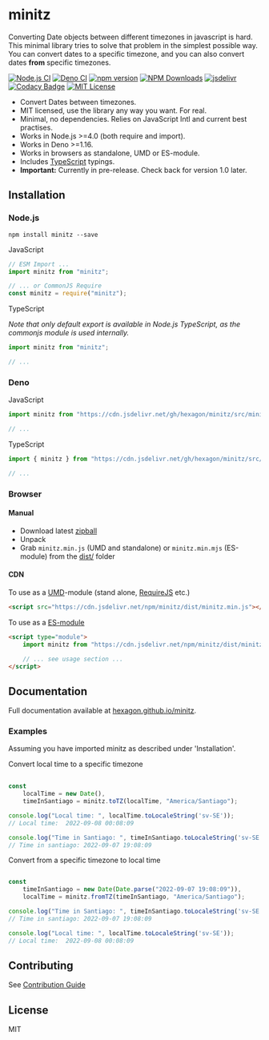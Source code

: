 # minitz

Converting Date objects between different timezones in javascript is hard. This minimal library tries to solve that problem in the simplest possible way. You can convert dates to a specific timezone, and you can also convert dates **from** specific timezones.

[![Node.js CI](https://github.com/Hexagon/minitz/actions/workflows/node.js.yml/badge.svg)](https://github.com/Hexagon/minitz/actions/workflows/node.js.yml) [![Deno CI](https://github.com/Hexagon/minitz/actions/workflows/deno.yml/badge.svg)](https://github.com/Hexagon/minitz/actions/workflows/deno.yml) 
[![npm version](https://badge.fury.io/js/@hexagon%2Fminitz.svg)](https://badge.fury.io/js/@hexagon%2Fminitz) [![NPM Downloads](https://img.shields.io/npm/dm/minitz.svg)](https://www.npmjs.org/package/minitz) [![jsdelivr](https://data.jsdelivr.com/v1/package/npm/minitz/badge?style=rounded)](https://www.jsdelivr.com/package/npm/minitz) [![Codacy Badge](https://app.codacy.com/project/badge/Grade/4978bdbf495941c087ecb32b120f28ff)](https://www.codacy.com/gh/Hexagon/minitz/dashboard?utm_source=github.com&amp;utm_medium=referral&amp;utm_content=Hexagon/minitz&amp;utm_campaign=Badge_Grade)
[![MIT License](https://img.shields.io/badge/license-MIT-blue.svg)](https://github.com/Hexagon/minitz/blob/main/LICENSE) 

*   Convert Dates between timezones.
*   MIT licensed, use the library any way you want. For real.
*   Minimal, no dependencies. Relies on JavaScript Intl and current best practises.
*   Works in Node.js >=4.0 (both require and import).
*   Works in Deno >=1.16.
*   Works in browsers as standalone, UMD or ES-module.
*   Includes [TypeScript](https://www.typescriptlang.org/) typings.
*   **Important:** Currently in pre-release. Check back for version 1.0 later.

## Installation

### Node.js

```npm install minitz --save```

JavaScript

```javascript
// ESM Import ...
import minitz from "minitz";

// ... or CommonJS Require
const minitz = require("minitz");
```

TypeScript

*Note that only default export is available in Node.js TypeScript, as the commonjs module is used internally.*

```typescript
import minitz from "minitz";

// ...
```

### Deno

JavaScript

```javascript
import minitz from "https://cdn.jsdelivr.net/gh/hexagon/minitz/src/minitz.js";

// ...
```

TypeScript

```typescript
import { minitz } from "https://cdn.jsdelivr.net/gh/hexagon/minitz/src/minitz.js";

// ...
```

### Browser 

#### Manual

*   Download latest [zipball](https://github.com/Hexagon/minitz/archive/refs/heads/main.zip)
*   Unpack
*   Grab ```minitz.min.js``` (UMD and standalone) or ```minitz.min.mjs``` (ES-module) from the [dist/](/dist) folder

#### CDN

To use as a [UMD](https://github.com/umdjs/umd)-module (stand alone, [RequireJS](https://requirejs.org/) etc.)

```html
<script src="https://cdn.jsdelivr.net/npm/minitz/dist/minitz.min.js"></script>
```

To use as a [ES-module](https://developer.mozilla.org/en-US/docs/Web/JavaScript/Guide/Modules)

```html
<script type="module">
	import minitz from "https://cdn.jsdelivr.net/npm/minitz/dist/minitz.min.mjs";

	// ... see usage section ...
</script>
```
## Documentation

Full documentation available at [hexagon.github.io/minitz](https://hexagon.github.io/minitz/).

### Examples

Assuming you have imported minitz as described under 'Installation'.

Convert local time to a specific timezone

```javascript
		
const 
    localTime = new Date(),
    timeInSantiago = minitz.toTZ(localTime, "America/Santiago");

console.log("Local time: ", localTime.toLocaleString('sv-SE'));
// Local time:  2022-09-08 00:08:09

console.log("Time in Santiago: ", timeInSantiago.toLocaleString('sv-SE'));
// Time in santiago: 2022-09-07 19:08:09


```

Convert from a specific timezone to local time

```javascript

const 
    timeInSantiago = new Date(Date.parse("2022-09-07 19:08:09")),
    localTime = minitz.fromTZ(timeInSantiago, "America/Santiago");

console.log("Time in Santiago: ", timeInSantiago.toLocaleString('sv-SE'));
// Time in santiago: 2022-09-07 19:08:09

console.log("Local time: ", localTime.toLocaleString('sv-SE'));
// Local time:  2022-09-08 00:08:09

```

## Contributing

See [Contribution Guide](/CONTRIBUTING.md)

## License

MIT
